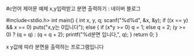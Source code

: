 #c언어 제어문 예제 x,y입력받고 분면 출력하기 : 네이버 블로그
<div class="wrap_rabbit pcol2 _param(1) _postViewArea221508689416" id="post-view221508689416">
<!-- Rabbit HTML --><div class="se-viewer se-theme-default" lang="ko-KR">
<!-- SE_DOC_HEADER_END -->
<div class="se-main-container">
<div class="se-component se-code se-l-code_black" id="SE-198aa921-cd28-487a-8870-a3a20860c880">
<div class="se-component-content">
<div class="se-section se-section-code se-l-code_black">
<div class="se-module se-module-code se-fs-fs13">
<div class="se-code-source">
<div class="__se_code_view language-javascript">#include&lt;stdio.h&gt;
int main() {
	int x, y, q;
	scanf("%d%d", &amp;x, &amp;y);
	if ((x == y) &amp;&amp; x == 0)
		puts("x,y는 0입니다");
	else {
		if (x*y &gt;= 0)
			q = 1;
		else
			q = 2;
		(y &gt;= 0) ? (q = q) : (q = q + 2);
		printf("%d분면 입니다,", q);
	}
	return 0;
}</div>
</div>
</div>
</div>
</div>
<script class="__se_module_data" data-module='{"type":"v2_code", "id" : "SE-198aa921-cd28-487a-8870-a3a20860c880"}' type="text/data"></script>
</div> <div class="se-component se-text se-l-default" id="SE-cb4a65ed-2d01-4102-9a58-6d13dbb49217">
<div class="se-component-content">
<div class="se-section se-section-text se-l-default">
<div class="se-module se-module-text"><!-- SE-TEXT { --><p class="se-text-paragraph se-text-paragraph-align-" id="SE-ad0e80f0-d3b9-42e4-95ca-55650ad1ad94" style=""><span class="se-fs- se-ff-" id="SE-07f13d35-dcbb-4e6c-bebc-424480195d72" style="color:null;">x y값에 따라 분면을 출력하는 프로그램입니다</span></p><!-- } SE-TEXT --></div>
</div>
</div>
</div> </div>
</div>
</div>